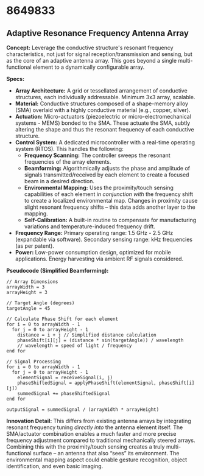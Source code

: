 # 8649833

## Adaptive Resonance Frequency Antenna Array

**Concept:** Leverage the conductive structure's resonant frequency characteristics, not just for signal reception/transmission and sensing, but as the core of an adaptive antenna array. This goes beyond a single multi-functional element to a dynamically configurable array.

**Specs:**

*   **Array Architecture:** A grid or tessellated arrangement of conductive structures, each individually addressable. Minimum 3x3 array, scalable.
*   **Material:** Conductive structures composed of a shape-memory alloy (SMA) overlaid with a highly conductive material (e.g., copper, silver).
*   **Actuation:** Micro-actuators (piezoelectric or micro-electromechanical systems - MEMS) bonded to the SMA. These actuate the SMA, subtly altering the shape and thus the resonant frequency of each conductive structure.
*   **Control System:** A dedicated microcontroller with a real-time operating system (RTOS). This handles the following:
    *   **Frequency Scanning:**  The controller sweeps the resonant frequencies of the array elements.
    *   **Beamforming:**  Algorithmically adjusts the phase and amplitude of signals transmitted/received by each element to create a focused beam in a desired direction.
    *   **Environmental Mapping:** Uses the proximity/touch sensing capabilities of each element *in conjunction with* the frequency shift to create a localized environmental map.  Changes in proximity cause slight resonant frequency shifts – this data adds another layer to the mapping.
    *   **Self-Calibration:**  A built-in routine to compensate for manufacturing variations and temperature-induced frequency drift.
*   **Frequency Range:** Primary operating range: 1.5 GHz - 2.5 GHz (expandable via software).  Secondary sensing range: kHz frequencies (as per patent).
*   **Power:** Low-power consumption design, optimized for mobile applications.  Energy harvesting via ambient RF signals considered.

**Pseudocode (Simplified Beamforming):**

```
// Array Dimensions
arrayWidth = 3
arrayHeight = 3

// Target Angle (degrees)
targetAngle = 45

// Calculate Phase Shift for each element
for i = 0 to arrayWidth - 1
  for j = 0 to arrayHeight - 1
    distance = i + j // Simplified distance calculation
    phaseShift[i][j] = (distance * sin(targetAngle)) / wavelength 
    // wavelength = speed of light / frequency 
end for

// Signal Processing 
for i = 0 to arrayWidth - 1
  for j = 0 to arrayHeight - 1
    elementSignal = receiveSignal(i, j) 
    phaseShiftedSignal = applyPhaseShift(elementSignal, phaseShift[i][j])
    summedSignal += phaseShiftedSignal
end for

outputSignal = summedSignal / (arrayWidth * arrayHeight)
```

**Innovation Detail:** This differs from existing antenna arrays by integrating resonant frequency tuning *directly into* the antenna element itself. The SMA/actuator combination enables a much faster and more precise frequency adjustment compared to traditional mechanically steered arrays.  Combining this with the proximity/touch sensing creates a truly multi-functional surface – an antenna that also “sees” its environment.  The environmental mapping aspect could enable gesture recognition, object identification, and even basic imaging.